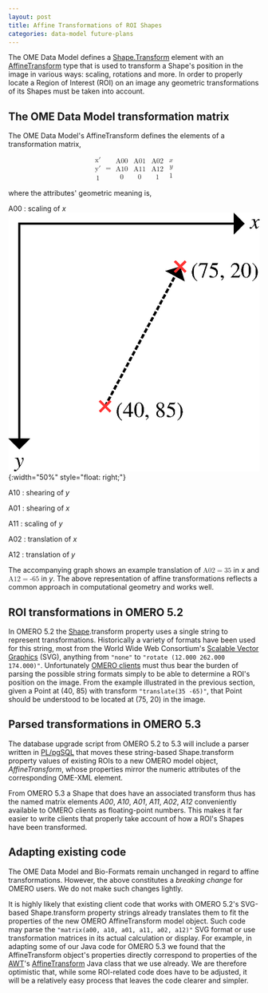```yaml
---
layout: post
title: Affine Transformations of ROI Shapes
categories: data-model future-plans
---
```

<script type="text/javascript"
  src="https://cdn.mathjax.org/mathjax/latest/MathJax.js?config=MML_HTMLorMML">
</script>

The OME Data Model defines a
[Shape.Transform](https://www.openmicroscopy.org/Schemas/Documentation/Generated/OME-2015-01/ROI_xsd.html#Shape_Transform)
element with an
[AffineTransform](https://www.openmicroscopy.org/Schemas/Documentation/Generated/OME-2015-01/ROI_xsd.html#AffineTransform)
type that is used to transform a Shape's position in the image in
various ways: scaling, rotations and more. In order to properly locate a
Region of Interest (ROI) on an image any geometric transformations of
its Shapes must be taken into account.


## The OME Data Model transformation matrix

The OME Data Model's AffineTransform defines the elements of a
transformation matrix,

<math display="block">
  <mfenced open='[' close=']' separators=''>
    <mtable>
      <mtr>
        <mtd><mi mathvariant="italic">x&prime;</mi></mtd>
      </mtr>
      <mtr>
        <mtd><mi mathvariant="italic">y&prime;</mi></mtd>
      </mtr>
      <mtr>
        <mtd><mn>1</mn></mtd>
      </mtr>
    </mtable>
  </mfenced>
  <mo>=</mo>
  <mfenced open='[' close=']' separators=''>
    <mtable>
      <mtr>
        <mtd><mi mathvariant="italic">A00</mi></mtd>
        <mtd><mi mathvariant="italic">A01</mi></mtd>
        <mtd><mi mathvariant="italic">A02</mi></mtd>
      </mtr>
      <mtr>
        <mtd><mi mathvariant="italic">A10</mi></mtd>
        <mtd><mi mathvariant="italic">A11</mi></mtd>
        <mtd><mi mathvariant="italic">A12</mi></mtd>
      </mtr>
      <mtr>
        <mtd><mn>0</mn></mtd>
        <mtd><mn>0</mn></mtd>
        <mtd><mn>1</mn></mtd>
      </mtr>
    </mtable>
  </mfenced>
  <mfenced open='[' close=']' separators=''>
    <mtable>
      <mtr>
        <mtd><mi>x</mi></mtd>
      </mtr>
      <mtr>
        <mtd><mi>y</mi></mtd>
      </mtr>
      <mtr>
        <mtd><mn>1</mn></mtd>
      </mtr>
    </mtable>
  </mfenced>
</math>

where the attributes' geometric meaning is,

A00
: scaling of *x* ![an example translation](/images/translation-transform.png){:width="50%" style="float: right;"}

A10
: shearing of *y*

A01
: shearing of *x*

A11
: scaling of *y*

A02
: translation of *x*

A12
: translation of *y*

The accompanying graph shows an example translation of <math
display="inline"><mi
mathvariant="italic">A02</mi><mo>=</mo><mn>35</mn></math> in *x* and
<math display="inline"><mi
mathvariant="italic">A12</mi><mo>=</mo><mn>-65</mn></math> in *y*. The
above representation of affine transformations reflects a common
approach in computational geometry and works well.


## ROI transformations in OMERO 5.2

In OMERO 5.2 the
[Shape](https://www.openmicroscopy.org/site/support/omero5.2/developers/Model/EveryObject.html#shape).transform
property uses a single string to represent transformations. Historically
a variety of formats have been used for this string, most from the World
Wide Web Consortium's [Scalable Vector
Graphics](https://www.w3.org/TR/SVG/coords.html#TransformAttribute)
(SVG), anything from `"none"` to `"rotate (12.000 262.000 174.000)"`.
Unfortunately [OMERO
clients](https://www.openmicroscopy.org/site/support/omero5.2/developers/GettingStarted/AdvancedClientDevelopment.html)
must thus bear the burden of parsing the possible string formats simply
to be able to determine a ROI's position on the image. From the example
illustrated in the previous section, given a Point at (40, 85) with
transform `"translate(35 -65)"`, that Point should be understood to be
located at (75, 20) in the image.


## Parsed transformations in OMERO 5.3

The database upgrade script from OMERO 5.2 to 5.3 will include a parser
written in
[PL/pgSQL](http://www.postgresql.org/docs/9.3/static/plpgsql.html) that
moves these string-based Shape.transform property values of existing
ROIs to a new OMERO model object, *AffineTransform*, whose properties
mirror the numeric attributes of the corresponding OME-XML element.

From OMERO 5.3 a Shape that does have an associated transform thus has
the named matrix elements *A00*, *A10*, *A01*, *A11*, *A02*, *A12*
conveniently available to OMERO clients as floating-point numbers. This
makes it far easier to write clients that properly take account of how a
ROI's Shapes have been transformed.


## Adapting existing code

The OME Data Model and Bio-Formats remain unchanged in regard to affine
transformations. However, the above constitutes a *breaking change* for
OMERO users. We do not make such changes lightly.

It is highly likely that existing client code that works with OMERO
5.2's SVG-based Shape.transform property strings already translates them
to fit the properties of the new OMERO AffineTransform model object.
Such code may parse the `"matrix(a00, a10, a01, a11, a02, a12)"` SVG
format or use transformation matrices in its actual calculation or
display. For example, in adapting some of our Java code for OMERO 5.3 we
found that the AffineTransform object's properties directly correspond
to properties of the
[AWT](http://docs.oracle.com/javase/7/docs/technotes/guides/awt/index.html)'s
[AffineTransform](http://docs.oracle.com/javase/7/docs/api/java/awt/geom/AffineTransform.html)
Java class that we use already. We are therefore optimistic that, while
some ROI-related code does have to be adjusted, it will be a relatively
easy process that leaves the code clearer and simpler.
